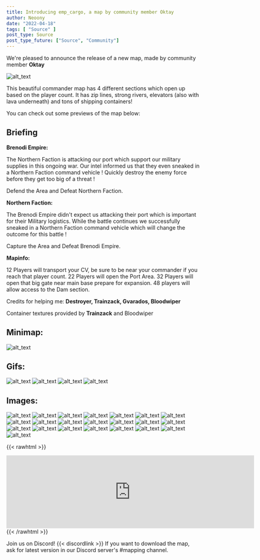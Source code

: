```yaml
---
title: Introducing emp_cargo, a map by community member Oktay
author: Neoony
date: "2022-04-18"
tags: [ "Source" ]
post_type: Source
post_type_future: ["Source", "Community"]
---
```



We're pleased to announce the release of a new map, made by community member **Oktay**

![alt_text](CoverSpotlightCargo3.png "Cover")

This beautiful commander map has 4 different sections which open up based on the player count.
It has zip lines, strong rivers, elevators (also with lava underneath) and tons of shipping containers!

You can check out some previews of the map below:


## Briefing
**Brenodi Empire:**

The Northern Faction is attacking our port which support our military supplies in this ongoing war.
Our intel informed us that they even sneaked in a Northern Faction command vehicle !
Quickly destroy the enemy force before they get too big of a threat !

Defend the Area and Defeat Northern Faction.


**Northern Faction:**

The Brenodi Empire didn't expect us attacking their port which is important for their Military logistics.
While the battle continues we successfully sneaked in a Northern Faction command vehicle which will change the outcome for this battle !

Capture the Area and Defeat Brenodi Empire.


**Mapinfo:**

12 Players will transport your CV, be sure to be near your commander if you reach that player count.
22 Players will open the Port Area.
32 Players will open that big gate near main base prepare for expansion.
48 players will allow access to the Dam section.

Credits for helping me: **Destroyer, Trainzack, Gvarados, Bloodwiper**

Container textures provided by **Trainzack**
and Bloodwiper

## Minimap:
![alt_text](minimap-2.png "Minimap")

## Gifs:
![alt_text](Empires-Cargo-Gif1-3.gif "Animated 1")
![alt_text](Empires-Cargo-Gif2-2.gif "Animated 2")
![alt_text](Empires-Cargo-Gif3.gif "Animated 3")
![alt_text](Empires-Cargo-Gif4.gif "Animated 4")

## Images:
![alt_text](hl2_2022-04-16_01-11-57-3.png "Image 1")
![alt_text](hl2_2022-04-16_01-12-35-4.png "Image 2")
![alt_text](hl2_2022-04-16_01-13-50-5.png "Image 3")
![alt_text](hl2_2022-04-16_16-53-00-5.png "Image 4")
![alt_text](hl2_2022-04-16_01-22-10-2.png "Image 5")
![alt_text](hl2_2022-04-16_01-22-41-3.png "Image 6")
![alt_text](hl2_2022-04-16_01-23-35-4.png "Image 7")
![alt_text](hl2_2022-04-16_01-24-11-5.png "Image 8")
![alt_text](hl2_2022-04-16_01-25-32-7.png "Image 9")
![alt_text](hl2_2022-04-16_01-24-42-6.png "Image 10")
![alt_text](hl2_2022-04-16_01-27-11-8.png "Image 11")
![alt_text](hl2_2022-04-16_01-29-10-9.png "Image 12")
![alt_text](hl2_2022-04-16_01-31-01-10.png "Image 13")
![alt_text](hl2_2022-04-16_01-32-55-11.png "Image 14")
![alt_text](hl2_2022-04-16_01-33-41-12.png "Image 15")
![alt_text](hl2_2022-04-16_01-34-09-13.png "Image 16")
![alt_text](hl2_2022-04-16_01-34-55-14.png "Image 17")
![alt_text](hl2_2022-04-16_01-37-03-15.png "Image 18")
![alt_text](hl2_2022-04-16_16-50-57-4.png "Image 19")
![alt_text](hl2_2022-04-16_16-48-12-1.png "Image 20")
![alt_text](hl2_2022-04-16_16-49-20-2.png "Image 21")
![alt_text](hl2_2022-04-16_01-48-16-1.png "Image 22")

{{< rawhtml >}}
<iframe src="https://store.steampowered.com/widget/17740/" frameborder="0" width="646" height="190"></iframe>
{{< /rawhtml >}}

Join us on Discord! {{< discordlink >}}
If you want to download the map, ask for latest version in our Discord server's #mapping channel.


